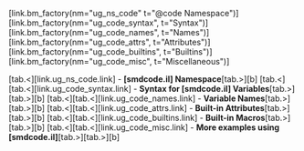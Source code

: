 [link.bm_factory(nm="ug_ns_code" t="@code Namespace")]
[link.bm_factory(nm="ug_code_syntax", t="Syntax")]
[link.bm_factory(nm="ug_code_names", t="Names")]
[link.bm_factory(nm="ug_code_attrs", t="Attributes")]
[link.bm_factory(nm="ug_code_builtins", t="Builtins")]
[link.bm_factory(nm="ug_code_misc", t="Miscellaneous")]

[tab.<][link.ug_ns_code.link] - **[smdcode.il] Namespace**[tab.>][b]
[tab.<][tab.<][link.ug_code_syntax.link] - **Syntax for [smdcode.il] Variables**[tab.>][tab.>][b]
[tab.<][tab.<][link.ug_code_names.link] - **Variable Names**[tab.>][tab.>][b]
[tab.<][tab.<][link.ug_code_attrs.link] - **Built-in Attributes**[tab.>][tab.>][b]
[tab.<][tab.<][link.ug_code_builtins.link] - **Built-in Macros**[tab.>][tab.>][b]
[tab.<][tab.<][link.ug_code_misc.link] - **More examples using [smdcode.il]**[tab.>][tab.>][b]
